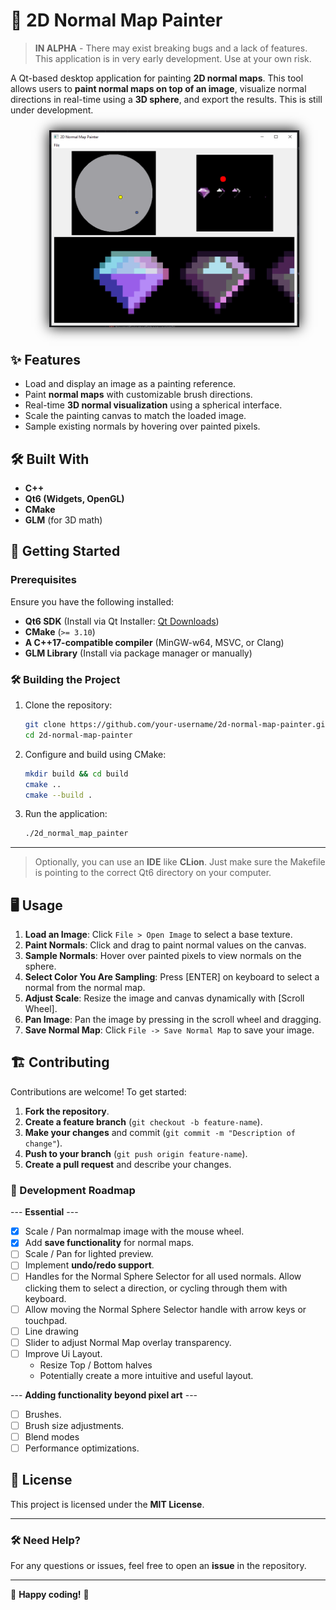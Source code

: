 # 🎨 2D Normal Map Painter

> **IN ALPHA** - There may exist breaking bugs and a lack of features. This application is in very early development. Use at your own risk.

A Qt-based desktop application for painting **2D normal maps**. This tool allows users to **paint normal maps on top of an image**, visualize normal directions in real-time using a **3D sphere**, and export the results. This is still under development.

<div style="width: 100%; justify-content: center; display: flex; padding: 10px">
   <img src="screenshots/preview-screen.png" alt="preview" width="400" style="align-self: center; box-shadow: 0 0 20px black"/>
</div>

## ✨ Features
- Load and display an image as a painting reference.
- Paint **normal maps** with customizable brush directions.
- Real-time **3D normal visualization** using a spherical interface.
- Scale the painting canvas to match the loaded image.
- Sample existing normals by hovering over painted pixels.

## 🛠️ Built With
- **C++**
- **Qt6 (Widgets, OpenGL)**
- **CMake**
- **GLM** (for 3D math)

## 🚀 Getting Started

### Prerequisites
Ensure you have the following installed:
- **Qt6 SDK** (Install via Qt Installer: [Qt Downloads](https://www.qt.io/download))
- **CMake** (`>= 3.10`)
- **A C++17-compatible compiler** (MinGW-w64, MSVC, or Clang)
- **GLM Library** (Install via package manager or manually)

### 🛠️ Building the Project
1. Clone the repository:
   ```bash
   git clone https://github.com/your-username/2d-normal-map-painter.git
   cd 2d-normal-map-painter
   ```
2. Configure and build using CMake:
   ```bash
   mkdir build && cd build
   cmake ..
   cmake --build .
   ```
3. Run the application:
   ```bash
   ./2d_normal_map_painter
   ```
----
> Optionally, you can use an **IDE** like **CLion**. Just make sure the Makefile is pointing to the correct Qt6 directory on your computer.

## 🖥️ Usage
1. **Load an Image**: Click `File > Open Image` to select a base texture.
2. **Paint Normals**: Click and drag to paint normal values on the canvas.
3. **Sample Normals**: Hover over painted pixels to view normals on the sphere.
4. **Select Color You Are Sampling**: Press [ENTER] on keyboard to select a normal from the normal map.
4. **Adjust Scale**: Resize the image and canvas dynamically with [Scroll Wheel].
5. **Pan Image**: Pan the image by pressing in the scroll wheel and dragging.
6. **Save Normal Map**: Click `File -> Save Normal Map` to save your image.

## 🏗️ Contributing
Contributions are welcome! To get started:
1. **Fork the repository**.
2. **Create a feature branch** (`git checkout -b feature-name`).
3. **Make your changes** and commit (`git commit -m "Description of change"`).
4. **Push to your branch** (`git push origin feature-name`).
5. **Create a pull request** and describe your changes.

### 🔧 Development Roadmap

--- **Essential** ---
- [X] Scale / Pan normalmap image with the mouse wheel.
- [X] Add **save functionality** for normal maps.
- [ ] Scale / Pan for lighted preview.
- [ ] Implement **undo/redo support**.
- [ ] Handles for the Normal Sphere Selector for all used normals. Allow clicking them to select a direction, or cycling through them with keyboard.
- [ ] Allow moving the Normal Sphere Selector handle with arrow keys or touchpad.
- [ ] Line drawing
- [ ] Slider to adjust Normal Map overlay transparency.
- [ ] Improve Ui Layout.
  - Resize Top / Bottom halves
  - Potentially create a more intuitive and useful layout.

--- **Adding functionality beyond pixel art** ---
- [ ] Brushes.
- [ ] Brush size adjustments.
- [ ] Blend modes
- [ ] Performance optimizations.

## 📝 License
This project is licensed under the **MIT License**.

---

### 🛠️ Need Help?
For any questions or issues, feel free to open an **issue** in the repository.

---

🔗 **Happy coding!** 🚀
